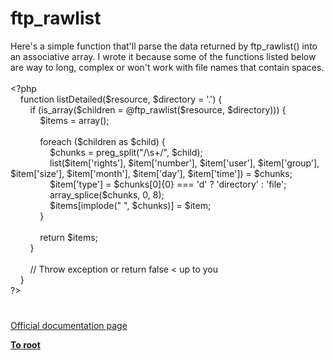# ftp_rawlist




<div class="phpcode"><span class="html">
Here&apos;s a simple function that&apos;ll parse the data returned by ftp_rawlist() into an associative array. I wrote it because some of the functions listed below are way to long, complex or won&apos;t work with file names that contain spaces.
<br>
<br><span class="default">&lt;?php
<br>&#xA0; &#xA0; </span><span class="keyword">function </span><span class="default">listDetailed</span><span class="keyword">(</span><span class="default">$resource</span><span class="keyword">, </span><span class="default">$directory </span><span class="keyword">= </span><span class="string">&apos;.&apos;</span><span class="keyword">) {
<br>&#xA0; &#xA0; &#xA0; &#xA0; if (</span><span class="default">is_array</span><span class="keyword">(</span><span class="default">$children </span><span class="keyword">= @</span><span class="default">ftp_rawlist</span><span class="keyword">(</span><span class="default">$resource</span><span class="keyword">, </span><span class="default">$directory</span><span class="keyword">))) {
<br>&#xA0; &#xA0; &#xA0; &#xA0; &#xA0; &#xA0; </span><span class="default">$items </span><span class="keyword">= array();
<br>
<br>&#xA0; &#xA0; &#xA0; &#xA0; &#xA0; &#xA0; foreach (</span><span class="default">$children </span><span class="keyword">as </span><span class="default">$child</span><span class="keyword">) {
<br>&#xA0; &#xA0; &#xA0; &#xA0; &#xA0; &#xA0; &#xA0; &#xA0; </span><span class="default">$chunks </span><span class="keyword">= </span><span class="default">preg_split</span><span class="keyword">(</span><span class="string">&quot;/\s+/&quot;</span><span class="keyword">, </span><span class="default">$child</span><span class="keyword">);
<br>&#xA0; &#xA0; &#xA0; &#xA0; &#xA0; &#xA0; &#xA0; &#xA0; list(</span><span class="default">$item</span><span class="keyword">[</span><span class="string">&apos;rights&apos;</span><span class="keyword">], </span><span class="default">$item</span><span class="keyword">[</span><span class="string">&apos;number&apos;</span><span class="keyword">], </span><span class="default">$item</span><span class="keyword">[</span><span class="string">&apos;user&apos;</span><span class="keyword">], </span><span class="default">$item</span><span class="keyword">[</span><span class="string">&apos;group&apos;</span><span class="keyword">], </span><span class="default">$item</span><span class="keyword">[</span><span class="string">&apos;size&apos;</span><span class="keyword">], </span><span class="default">$item</span><span class="keyword">[</span><span class="string">&apos;month&apos;</span><span class="keyword">], </span><span class="default">$item</span><span class="keyword">[</span><span class="string">&apos;day&apos;</span><span class="keyword">], </span><span class="default">$item</span><span class="keyword">[</span><span class="string">&apos;time&apos;</span><span class="keyword">]) = </span><span class="default">$chunks</span><span class="keyword">;
<br>&#xA0; &#xA0; &#xA0; &#xA0; &#xA0; &#xA0; &#xA0; &#xA0; </span><span class="default">$item</span><span class="keyword">[</span><span class="string">&apos;type&apos;</span><span class="keyword">] = </span><span class="default">$chunks</span><span class="keyword">[</span><span class="default">0</span><span class="keyword">]{</span><span class="default">0</span><span class="keyword">} === </span><span class="string">&apos;d&apos; </span><span class="keyword">? </span><span class="string">&apos;directory&apos; </span><span class="keyword">: </span><span class="string">&apos;file&apos;</span><span class="keyword">;
<br>&#xA0; &#xA0; &#xA0; &#xA0; &#xA0; &#xA0; &#xA0; &#xA0; </span><span class="default">array_splice</span><span class="keyword">(</span><span class="default">$chunks</span><span class="keyword">, </span><span class="default">0</span><span class="keyword">, </span><span class="default">8</span><span class="keyword">);
<br>&#xA0; &#xA0; &#xA0; &#xA0; &#xA0; &#xA0; &#xA0; &#xA0; </span><span class="default">$items</span><span class="keyword">[</span><span class="default">implode</span><span class="keyword">(</span><span class="string">&quot; &quot;</span><span class="keyword">, </span><span class="default">$chunks</span><span class="keyword">)] = </span><span class="default">$item</span><span class="keyword">;
<br>&#xA0; &#xA0; &#xA0; &#xA0; &#xA0; &#xA0; }
<br>
<br>&#xA0; &#xA0; &#xA0; &#xA0; &#xA0; &#xA0; return </span><span class="default">$items</span><span class="keyword">;
<br>&#xA0; &#xA0; &#xA0; &#xA0; }
<br>
<br>&#xA0; &#xA0; &#xA0; &#xA0; </span><span class="comment">// Throw exception or return false &lt; up to you
<br>&#xA0; &#xA0; </span><span class="keyword">}
<br></span><span class="default">?&gt;</span>
</span>
</div>
  

#

[Official documentation page](https://www.php.net/manual/en/function.ftp-rawlist.php)

**[To root](/README.md)**